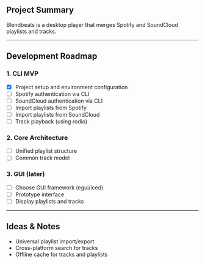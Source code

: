 ## Project Summary
Blendbeats is a desktop player that merges Spotify and SoundCloud playlists and tracks.  

---

## Development Roadmap

### 1. CLI MVP
- [x] Project setup and environment configuration
- [ ] Spotify authentication via CLI
- [ ] SoundCloud authentication via CLI
- [ ] Import playlists from Spotify
- [ ] Import playlists from SoundCloud
- [ ] Track playback (using rodio)

### 2. Core Architecture
- [ ] Unified playlist structure
- [ ] Common track model

### 3. GUI (later)
- [ ] Choose GUI framework (egui/iced)
- [ ] Prototype interface
- [ ] Display playlists and tracks

---

## Ideas & Notes

- Universal playlist import/export
- Cross-platform search for tracks
- Offline cache for tracks and playlists
